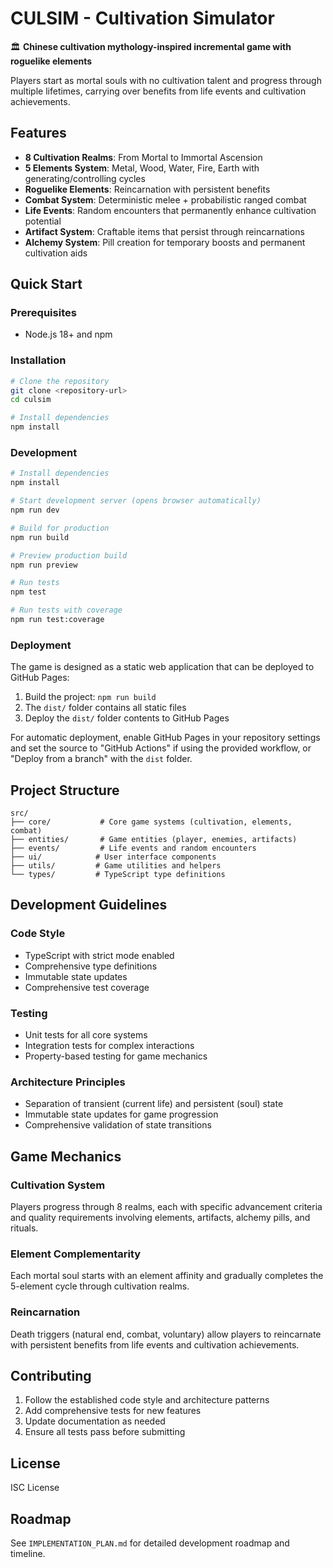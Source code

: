 # CULSIM - Cultivation Simulator

🏛️ **Chinese cultivation mythology-inspired incremental game with roguelike elements**

Players start as mortal souls with no cultivation talent and progress through multiple lifetimes, carrying over benefits from life events and cultivation achievements.

## Features

- **8 Cultivation Realms**: From Mortal to Immortal Ascension
- **5 Elements System**: Metal, Wood, Water, Fire, Earth with generating/controlling cycles
- **Roguelike Elements**: Reincarnation with persistent benefits
- **Combat System**: Deterministic melee + probabilistic ranged combat
- **Life Events**: Random encounters that permanently enhance cultivation potential
- **Artifact System**: Craftable items that persist through reincarnations
- **Alchemy System**: Pill creation for temporary boosts and permanent cultivation aids

## Quick Start

### Prerequisites
- Node.js 18+ and npm

### Installation
```bash
# Clone the repository
git clone <repository-url>
cd culsim

# Install dependencies
npm install
```

### Development
```bash
# Install dependencies
npm install

# Start development server (opens browser automatically)
npm run dev

# Build for production
npm run build

# Preview production build
npm run preview

# Run tests
npm test

# Run tests with coverage
npm run test:coverage
```

### Deployment
The game is designed as a static web application that can be deployed to GitHub Pages:

1. Build the project: `npm run build`
2. The `dist/` folder contains all static files
3. Deploy the `dist/` folder contents to GitHub Pages

For automatic deployment, enable GitHub Pages in your repository settings and set the source to "GitHub Actions" if using the provided workflow, or "Deploy from a branch" with the `dist` folder.

## Project Structure

```
src/
├── core/           # Core game systems (cultivation, elements, combat)
├── entities/       # Game entities (player, enemies, artifacts)
├── events/         # Life events and random encounters
├── ui/            # User interface components
├── utils/         # Game utilities and helpers
└── types/         # TypeScript type definitions
```

## Development Guidelines

### Code Style
- TypeScript with strict mode enabled
- Comprehensive type definitions
- Immutable state updates
- Comprehensive test coverage

### Testing
- Unit tests for all core systems
- Integration tests for complex interactions
- Property-based testing for game mechanics

### Architecture Principles
- Separation of transient (current life) and persistent (soul) state
- Immutable state updates for game progression
- Comprehensive validation of state transitions

## Game Mechanics

### Cultivation System
Players progress through 8 realms, each with specific advancement criteria and quality requirements involving elements, artifacts, alchemy pills, and rituals.

### Element Complementarity
Each mortal soul starts with an element affinity and gradually completes the 5-element cycle through cultivation realms.

### Reincarnation
Death triggers (natural end, combat, voluntary) allow players to reincarnate with persistent benefits from life events and cultivation achievements.

## Contributing

1. Follow the established code style and architecture patterns
2. Add comprehensive tests for new features
3. Update documentation as needed
4. Ensure all tests pass before submitting

## License

ISC License

## Roadmap

See `IMPLEMENTATION_PLAN.md` for detailed development roadmap and timeline.